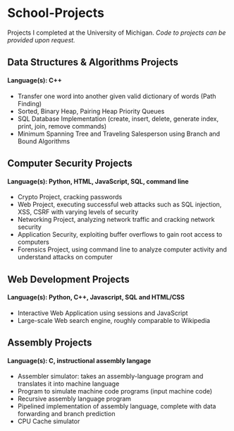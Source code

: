 # School-Projects
Projects I completed at the University of Michigan. *Code to projects can be provided upon request.*

## Data Structures & Algorithms Projects
#### Language(s): C++

* Transfer one word into another given valid dictionary of words (Path Finding)
* Sorted, Binary Heap, Pairing Heap Priority Queues
* SQL Database Implementation (create, insert, delete, generate index, print, join, remove commands)
* Minimum Spanning Tree and Traveling Salesperson using Branch and Bound Algorithms

## Computer Security Projects
#### Language(s): Python, HTML, JavaScript, SQL, command line

* Crypto Project, cracking passwords
* Web Project, executing successful web attacks such as SQL injection, XSS, CSRF with varying levels of security
* Networking Project, analyzing network traffic and cracking network security
* Application Security, exploiting buffer overflows to gain root access to computers
* Forensics Project, using command line to analyze computer activity and understand attacks on computer

## Web Development Projects
#### Language(s): Python, C++, Javascript, SQL and HTML/CSS

* Interactive Web Application using sessions and JavaScript
* Large-scale Web search engine, roughly comparable to Wikipedia

## Assembly Projects
#### Language(s): C, instructional assembly langage

* Assembler simulator: takes an assembly-language program and translates it into machine language
* Program to simulate machine code programs (input machine code)
* Recursive assembly language program
* Pipelined implementation of assembly language, complete with data forwarding and branch prediction
* CPU Cache simulator
